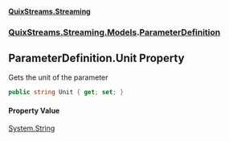 #### [QuixStreams.Streaming](index.md 'index')
### [QuixStreams.Streaming.Models](QuixStreams.Streaming.Models.md 'QuixStreams.Streaming.Models').[ParameterDefinition](ParameterDefinition.md 'QuixStreams.Streaming.Models.ParameterDefinition')

## ParameterDefinition.Unit Property

Gets the unit of the parameter

```csharp
public string Unit { get; set; }
```

#### Property Value
[System.String](https://docs.microsoft.com/en-us/dotnet/api/System.String 'System.String')